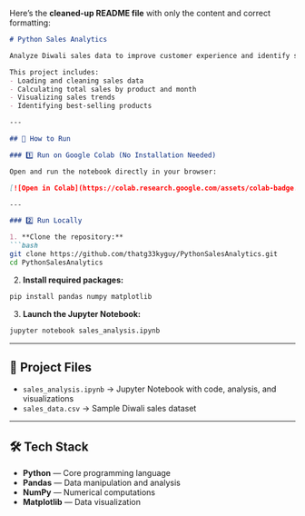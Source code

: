 Here’s the **cleaned-up README file** with only the content and correct formatting:

````markdown
# Python Sales Analytics

Analyze Diwali sales data to improve customer experience and identify sales trends using **Python**, **Pandas**, **NumPy**, and **Matplotlib**.

This project includes:
- Loading and cleaning sales data
- Calculating total sales by product and month
- Visualizing sales trends
- Identifying best-selling products

---

## 🚀 How to Run

### 1️⃣ Run on Google Colab (No Installation Needed)

Open and run the notebook directly in your browser:

[![Open in Colab](https://colab.research.google.com/assets/colab-badge.svg)](https://colab.research.google.com/github/thatg33kyguy/PythonSalesAnalytics/blob/main/sales_analysis.ipynb)

---

### 2️⃣ Run Locally

1. **Clone the repository:**
```bash
git clone https://github.com/thatg33kyguy/PythonSalesAnalytics.git
cd PythonSalesAnalytics
````

2. **Install required packages:**

```bash
pip install pandas numpy matplotlib
```

3. **Launch the Jupyter Notebook:**

```bash
jupyter notebook sales_analysis.ipynb
```

---

## 📂 Project Files

* `sales_analysis.ipynb` → Jupyter Notebook with code, analysis, and visualizations
* `sales_data.csv` → Sample Diwali sales dataset

---

## 🛠 Tech Stack

* **Python** — Core programming language
* **Pandas** — Data manipulation and analysis
* **NumPy** — Numerical computations
* **Matplotlib** — Data visualization

```
```
